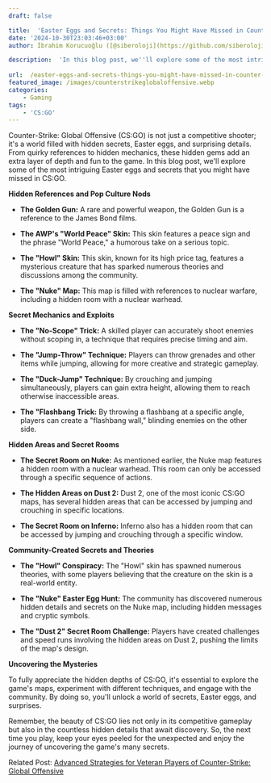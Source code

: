 ```yaml
---
draft: false

title:  'Easter Eggs and Secrets: Things You Might Have Missed in Counter-Strike: Global Offensive'
date: '2024-10-30T23:03:46+03:00'
author: İbrahim Korucuoğlu ([@siberoloji](https://github.com/siberoloji))

description:  'In this blog post, we''ll explore some of the most intriguing Easter eggs and secrets that you might have missed in CS:GO.' 
 
url:  /easter-eggs-and-secrets-things-you-might-have-missed-in-counter-strike-global-offensive/
featured_image: /images/counterstrikeglobaloffensive.webp
categories:
    - Gaming
tags:
    - 'CS:GO'
---
```



Counter-Strike: Global Offensive (CS:GO) is not just a competitive shooter; it's a world filled with hidden secrets, Easter eggs, and surprising details. From quirky references to hidden mechanics, these hidden gems add an extra layer of depth and fun to the game. In this blog post, we'll explore some of the most intriguing Easter eggs and secrets that you might have missed in CS:GO.



**Hidden References and Pop Culture Nods**


* **The Golden Gun:** A rare and powerful weapon, the Golden Gun is a reference to the James Bond films.

* **The AWP's "World Peace" Skin:** This skin features a peace sign and the phrase "World Peace," a humorous take on a serious topic.

* **The "Howl" Skin:** This skin, known for its high price tag, features a mysterious creature that has sparked numerous theories and discussions among the community.

* **The "Nuke" Map:** This map is filled with references to nuclear warfare, including a hidden room with a nuclear warhead.




**Secret Mechanics and Exploits**


* **The "No-Scope" Trick:** A skilled player can accurately shoot enemies without scoping in, a technique that requires precise timing and aim.

* **The "Jump-Throw" Technique:** Players can throw grenades and other items while jumping, allowing for more creative and strategic gameplay.

* **The "Duck-Jump" Technique:** By crouching and jumping simultaneously, players can gain extra height, allowing them to reach otherwise inaccessible areas.

* **The "Flashbang Trick:** By throwing a flashbang at a specific angle, players can create a "flashbang wall," blinding enemies on the other side.




**Hidden Areas and Secret Rooms**


* **The Secret Room on Nuke:** As mentioned earlier, the Nuke map features a hidden room with a nuclear warhead. This room can only be accessed through a specific sequence of actions.

* **The Hidden Areas on Dust 2:** Dust 2, one of the most iconic CS:GO maps, has several hidden areas that can be accessed by jumping and crouching in specific locations.

* **The Secret Room on Inferno:** Inferno also has a hidden room that can be accessed by jumping and crouching through a specific window.




**Community-Created Secrets and Theories**


* **The "Howl" Conspiracy:** The "Howl" skin has spawned numerous theories, with some players believing that the creature on the skin is a real-world entity.

* **The "Nuke" Easter Egg Hunt:** The community has discovered numerous hidden details and secrets on the Nuke map, including hidden messages and cryptic symbols.

* **The "Dust 2" Secret Room Challenge:** Players have created challenges and speed runs involving the hidden areas on Dust 2, pushing the limits of the map's design.




**Uncovering the Mysteries**



To fully appreciate the hidden depths of CS:GO, it's essential to explore the game's maps, experiment with different techniques, and engage with the community. By doing so, you'll unlock a world of secrets, Easter eggs, and surprises.



Remember, the beauty of CS:GO lies not only in its competitive gameplay but also in the countless hidden details that await discovery. So, the next time you play, keep your eyes peeled for the unexpected and enjoy the journey of uncovering the game's many secrets.



Related Post: <a href="https://www.siberoloji.com/advanced-strategies-for-veteran-players-of-counter-strike-global-offensive/" target="_blank" rel="noreferrer noopener">Advanced Strategies for Veteran Players of Counter-Strike: Global Offensive</a>
